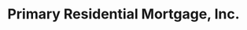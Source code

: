 ---
title: "Primary Residential Mortgage, Inc."
url: /arlington/primary-residential-mortgage-inc/
shop: pawnbroker
---